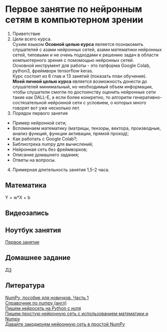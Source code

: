 # Первое занятие по нейронным сетям в компьютерном зрении

1) Приветствие
2) Цели всего курса.<br>Сухим языком **Осовной целью курса** является познакомить слушателей с азами нейронных сетей, азами математики нейронных сетей, типовыми и не очень подходами к решению задач в области компьютерного зрения с помомощью нейронных сетей.<br>Основной инструмент для работы - это патформа Google Colab, python3, фреймворк tensorflow keras.<br>Курс состоит из 6 глав и 13 занятий (показать план обучения).<br>**Моей личной целью курса** является возможность донести до слушателей минимальный, но необходимый объем информации, чтобы слушатели смогли по достоинству оценить нейронные сети такие как DALL-E, а если более конкретно, то алгоритм генеративно-состязательной нейронной сети с условием, о которых много говорят вот уже несколько лет.
3) Порядок первого занятия
- Пример нейронной сети;
- Вспоминаем математику (матрицы, тензоры, вектора, производные, анализ функций, функции активации, прямой проход);
- Как работать с Google Colab?;
- Библиотрека numpy для вычислений;
- Нейронная сеть без фреймворков;
- Описание домашнего задания;
- Ответы на вопросы.
4) Примерная длительность занятия 1,5-2 часа.

## Математика
Y = w*X + b 

## Видеозапись

## Ноутбук занятия
[Первое занятие](https://colab.research.google.com/drive/1mQJz3WPY72GG61ko3ZumlcNxS3PA2j_t?usp=sharing)

## Домашнее задание
[ДЗ](https://colab.research.google.com/drive/1iht2hNzaeNp5faew9hHRJBoIiSyvV2eM?usp=sharing)

## Литература
[NumPy, пособие для новичков. Часть 1](https://habr.com/ru/post/121031/)<br>
[Справочник по numpy (англ)](https://numpy.org/doc/stable/reference/)<br>
[Пишем нейросеть на Python с нуля](https://proglib.io/p/pishem-neyroset-na-python-s-nulya-2020-10-07)<br>
[Пишем простую нейронную сеть с использованием математики и Numpy](https://habr.com/ru/post/460589/)<br>
[Давайте закодируем нейронную сеть в простой NumPy](https://machinelearningmastery.ru/lets-code-a-neural-network-in-plain-numpy-ae7e74410795/)
